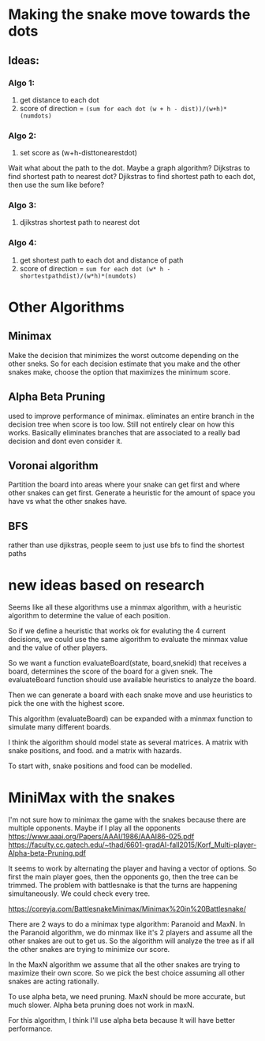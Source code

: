 # Making the snake move towards the dots

## Ideas:
### Algo 1:
1. get distance to each dot
2. score of direction = `(sum for each dot (w + h - dist))/(w+h)*(numdots)`

### Algo 2:
1. set score as (w+h-disttonearestdot)

Wait what about the path to the dot. Maybe a graph algorithm? Dijkstras to find shortest path to nearest dot?
Djikstras to find shortest path to each dot, then use the sum like before?

### Algo 3:
1. djikstras shortest path to nearest dot

### Algo 4:
1. get shortest path to each dot and distance of path
2. score of direction = `sum for each dot (w* h - shortestpathdist)/(w*h)*(numdots)`



# Other Algorithms
## Minimax
 Make the decision that minimizes the worst outcome depending on the other sneks. 
 So for each decision estimate that you make and the other snakes make, choose the option that maximizes the minimum score. 

## Alpha Beta Pruning
 used to improve performance of minimax. eliminates an entire branch in the decision tree when score is too low. 
 Still not entirely clear on how this works. Basically eliminates branches that are associated to a really bad decision and dont even consider it. 

## Voronai algorithm
Partition the board into areas where your snake can get first and where other snakes can get first. 
Generate a heuristic for the amount of space you have vs what the other snakes have. 
## BFS
rather than use djikstras, people seem to just use bfs to find the shortest paths

# new ideas based on research

Seems like all these algorithms use a minmax algorithm,
with a heuristic algorithm to determine the value of
each position. 

So if we define a heuristic that works ok for evaluting the 4
current decisions, we could use the same algorithm to 
evaluate the minmax value and the value of other players. 

So we want a function evaluateBoard(state, board,snekid) that receives a board, 
determines the score of the board for a given snek.
The evaluateBoard function should use available heuristics to analyze the board.

Then we can generate a board with each snake move and use heuristics to pick the one with the highest score. 

This algorithm (evaluateBoard) can be expanded with a minmax function to simulate many different boards. 

I think the algorithm should model state as several matrices. A matrix with snake positions, and food. and a matrix with hazards. 

To start with, snake positions and food can be modelled.


# MiniMax with the snakes

I'm not sure how to minimax the game with the snakes because there are multiple opponents. Maybe if I play all the opponents
https://www.aaai.org/Papers/AAAI/1986/AAAI86-025.pdf
https://faculty.cc.gatech.edu/~thad/6601-gradAI-fall2015/Korf_Multi-player-Alpha-beta-Pruning.pdf

It seems to work by alternating the player and having a vector of options. So first the main player goes,  then the opponents go, then the tree can be trimmed. The problem with battlesnake is
that the turns are happening simultaneously. We could check every tree. 

https://coreyja.com/BattlesnakeMinimax/Minimax%20in%20Battlesnake/

There are 2 ways to do a minimax type algorithm: Paranoid and MaxN. In the Paranoid algorithm, we do minmax like it's 2 players and assume all the other snakes are out to get us. 
So the algorithm will analyze the tree as if all the other snakes are trying to minimize our score. 

In the MaxN algorithm we assume that all the other snakes are trying to maximize their own score. So we pick the best choice assuming all other snakes are acting rationally. 

To use alpha beta, we need pruning. MaxN should be more accurate, but much slower. Alpha beta pruning does not work in maxN. 

For this algorithm, I think I'll use alpha beta because It will have better performance.


